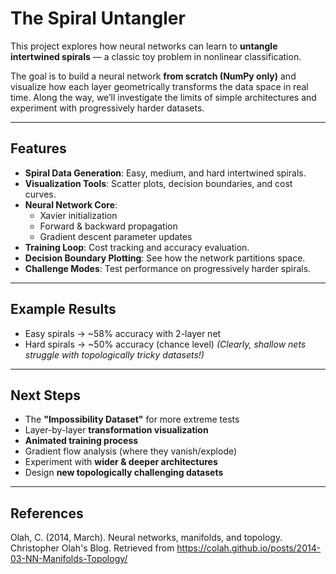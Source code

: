 # The Spiral Untangler

This project explores how neural networks can learn to **untangle intertwined spirals** — a classic toy problem in nonlinear classification.  

The goal is to build a neural network **from scratch (NumPy only)** and visualize how each layer geometrically transforms the data space in real time. Along the way, we’ll investigate the limits of simple architectures and experiment with progressively harder datasets.

---

## Features
- **Spiral Data Generation**: Easy, medium, and hard intertwined spirals.
- **Visualization Tools**: Scatter plots, decision boundaries, and cost curves.
- **Neural Network Core**:
  - Xavier initialization
  - Forward & backward propagation
  - Gradient descent parameter updates
- **Training Loop**: Cost tracking and accuracy evaluation.
- **Decision Boundary Plotting**: See how the network partitions space.
- **Challenge Modes**: Test performance on progressively harder spirals.

---

## Example Results
- Easy spirals → ~58% accuracy with 2-layer net
- Hard spirals → ~50% accuracy (chance level)
*(Clearly, shallow nets struggle with topologically tricky datasets!)*

---

## Next Steps
- The **"Impossibility Dataset"** for more extreme tests  
- Layer-by-layer **transformation visualization**  
- **Animated training process**  
- Gradient flow analysis (where they vanish/explode)  
- Experiment with **wider & deeper architectures**  
- Design **new topologically challenging datasets**


---

## References

Olah, C. (2014, March). Neural networks, manifolds, and topology. Christopher Olah's Blog. Retrieved from https://colah.github.io/posts/2014-03-NN-Manifolds-Topology/
